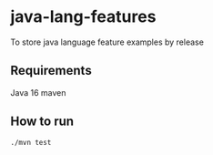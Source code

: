 # java-lang-features
To store java language feature examples by release

## Requirements
Java 16
maven

## How to run
`./mvn test`
